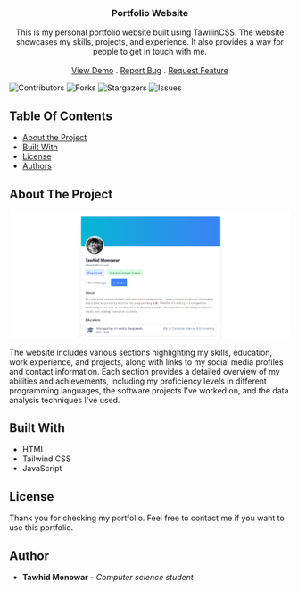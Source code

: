 <br/>
<p align="center">
  <h3 align="center">Portfolio Website</h3>

  <p align="center">
    This is my personal portfolio website built using TawilinCSS. The website showcases my skills, projects, and experience. It also provides a way for people to get in touch with me.
    <br/>
    <br/>
    <a href="https://tawhidmonowar.github.io/profile">View Demo</a>
    .
    <a href="https://github.com/tawhidmonowar/profile/issues">Report Bug</a>
    .
    <a href="https://github.com/tawhidmonowar/profile/issues">Request Feature</a>
  </p>
</p>

![Contributors](https://img.shields.io/github/contributors/tawhidmonowar/profile?color=dark-green) ![Forks](https://img.shields.io/github/forks/tawhidmonowar/profile?style=social) ![Stargazers](https://img.shields.io/github/stars/tawhidmonowar/profile?style=social) ![Issues](https://img.shields.io/github/issues/tawhidmonowar/profile)

## Table Of Contents

* [About the Project](#about-the-project)
* [Built With](#built-with)
* [License](#license)
* [Authors](#author)

## About The Project

![screenshot_profile](./app/res/img/screenshot_profile.png)

The website includes various sections highlighting my skills, education, work experience, and projects, along with links to my social media profiles and contact information. Each section provides a detailed overview of my abilities and achievements, including my proficiency levels in different programming languages, the software projects I've worked on, and the data analysis techniques I've used.

## Built With

* HTML
* Tailwind CSS
* JavaScript

## License

Thank you for checking my portfolio. Feel free to contact me if you want to use this portfolio.

## Author

* **Tawhid Monowar** - *Computer science student*
